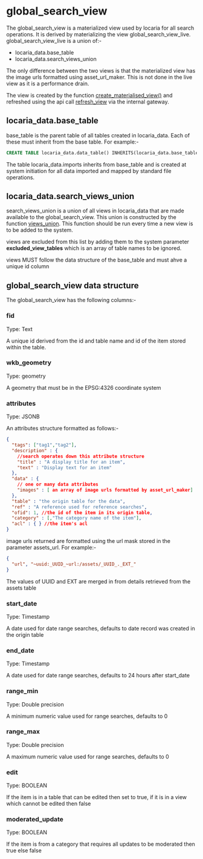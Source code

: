 # global_search_view

The global_search_view is a materialized view used by locaria for all search operations. It is derived by materializing the view global_search_view_live. global_search_view_live is a union of:-

- locaria_data.base_table
- locaria_data.search_views_union

The only difference between the two views is that the materialized view has the image urls formatted using asset_url_maker. This is not done in the live view as it is a performance drain.

The view is created by the function [create_materialised_view()](../../../database/functions/view_creation/create_materialised_view.sql) and refreshed using the api call [refresh_view](./docs/internal_gateway/internal_gateway.md) via the internal gateway.

## locaria_data.base_table

base_table is the parent table of all tables created in locaria_data. Each of these must inherit from the base table. For example:-

```sql
CREATE TABLE locaria_data.data_table() INHERITS(locaria_data.base_table);
```

The table locaria_data.imports inherits from base_table and is created at system initiation for all data imported and mapped by standard file operations.

## locaria_data.search_views_union

search_views_union is a union of all views in locaria_data that are made available to the global_search_view. This union is constructed by the function [views_union](../../../database/functions/view_creation/views_union.sql). This function should be run every time a new view is to be added to the system.

views are excluded from this list by adding them to the system parameter **excluded_view_tables** which is an array of table names to be ignored.

views MUST follow the data structure of the base_table and must ahve a unique id column

## global_search_view data structure

The global_search_view has the following columns:-

### fid

Type: Text

A unique id derived from the id and table name and id of the item stored within the table. 

### wkb_geometry

Type: geometry

A geometry that must be in the EPSG:4326 coordinate system

### attributes

Type: JSONB

An attributes structure formatted as follows:-

```json
{
  "tags": ["tag1","tag2"],
  "description" : {
    //search operates down this attribute structure
    "title" : "A display title for an item",
    "text" : "Display text for an item"
  },
  "data" : {
    // one or many data attributes
    "images" : [ an array of image urls formatted by asset_url_maker]
  },
  "table" : "the origin table for the data",
  "ref" : "A reference used for reference searches",
  "ofid": 1, //the id of the item in its origin table,
  "category" : [,"The category name of the item"],
  "acl" : { } //the item's acl
}
```

image urls returned are formatted using the url mask stored in the parameter assets_url. For example:-

```json
{
  "url", "~uuid:_UUID_~url:/assets/_UUID_._EXT_"
}
```
The values of UUID and EXT are merged in from details retrieved from the assets table

### start_date

Type: Timestamp

A date used for date range searches, defaults to date record was created in the origin table

### end_date

Type: Timestamp

A date used for date range searches, defaults to 24 hours after start_date

### range_min

Type: Double precision

A minimum numeric value used for range searches, defaults to 0

### range_max

Type: Double precision

A maximum numeric value used for range searches, defaults to 0

### edit

Type: BOOLEAN

If the item is in a table that can be edited then set to true, if it is in a view which cannot be edited then false

### moderated_update

Type: BOOLEAN

If the item is from a category that requires all updates to be moderated then true else false